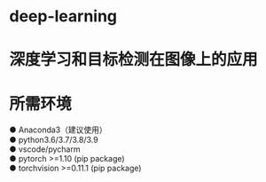 # deep-learning
# 深度学习和目标检测在图像上的应用
# 所需环境
● Anaconda3（建议使用）\
● python3.6/3.7/3.8/3.9 \
● vscode/pycharm \
● pytorch >=1.10 (pip package)\
● torchvision >=0.11.1 (pip package)
